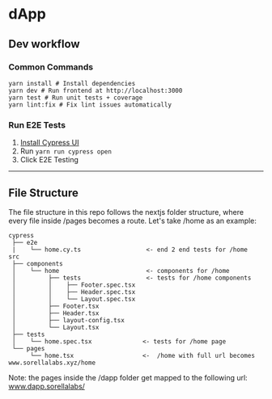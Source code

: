 # dApp

## Dev workflow

### Common Commands

```
yarn install # Install dependencies
yarn dev # Run frontend at http://localhost:3000
yarn test # Run unit tests + coverage
yarn lint:fix # Fix lint issues automatically
```

### Run E2E Tests

1. [Install Cypress UI](https://docs.cypress.io/guides/getting-started/installing-cypress)
1. Run `yarn run cypress open`
1. Click E2E Testing

---

## File Structure

The file structure in this repo follows the nextjs folder structure, where every file inside /pages becomes a route. Let's take /home as an example:

```
cypress
 ├── e2e
 |    └── home.cy.ts                  <- end 2 end tests for /home
src
 ├── components
 │    └── home                        <- components for /home
 │         ├── tests                  <- tests for /home components
 │         │    ├── Footer.spec.tsx
 │         │    ├── Header.spec.tsx
 │         │    └── Layout.spec.tsx
 │         ├── Footer.tsx
 │         ├── Header.tsx
 │         ├── layout-config.tsx
 │         └── Layout.tsx
 ├── tests
 │    └── home.spec.tsx              <- tests for /home page
 └── pages
      └── home.tsx                   <-  /home with full url becomes www.sorellalabs.xyz/home
```

Note: the pages inside the /dapp folder get mapped to the following url: www.dapp.sorellalabs/
